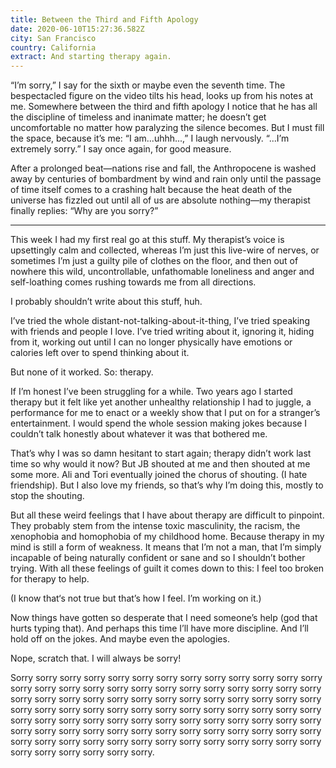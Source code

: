 ```yaml
---
title: Between the Third and Fifth Apology
date: 2020-06-10T15:27:36.582Z
city: San Francisco
country: California
extract: And starting therapy again.
---
```

“I’m sorry,” I say for the sixth or maybe even the seventh time. The bespectacled figure on the video tilts his head, looks up from his notes at me. Somewhere between the third and fifth apology I notice that he has all the discipline of timeless and inanimate matter; he doesn’t get uncomfortable no matter how paralyzing the silence becomes. But I must fill the space, because it’s me: “I am...uhhh...,” I laugh nervously. “...I’m extremely sorry.” I say once again, for good measure. 

After a prolonged beat—nations rise and fall, the Anthropocene is washed away by centuries of bombardment by wind and rain only until the passage of time itself comes to a crashing halt because the heat death of the universe has fizzled out until all of us are absolute nothing—my therapist finally replies: “Why are you sorry?”

- - -

This week I had my first real go at this stuff. My therapist’s voice is upsettingly calm and collected, whereas I’m just this live-wire of nerves, or sometimes I’m just a guilty pile of clothes on the floor, and then out of nowhere this wild, uncontrollable, unfathomable loneliness and anger and self-loathing comes rushing towards me from all directions.

I probably shouldn’t write about this stuff, huh. 

I’ve tried the whole distant-not-talking-about-it-thing, I’ve tried speaking with friends and people I love. I’ve tried writing about it, ignoring it, hiding from it, working out until I can no longer physically have emotions or calories left over to spend thinking about it. 

But none of it worked. So: therapy.

If I’m honest I’ve been struggling for a while. Two years ago I started therapy but it felt like yet another unhealthy relationship I had to juggle, a performance for me to enact or a weekly show that I put on for a stranger’s entertainment. I would spend the whole session making jokes because I couldn’t talk honestly about whatever it was that bothered me.

That’s why I was so damn hesitant to start again; therapy didn’t work last time so why would it now? But JB shouted at me and then shouted at me some more. Ali and Tori eventually joined the chorus of shouting. (I hate friendship). But I also love my friends, so that’s why I’m doing this, mostly to stop the shouting. 

But all these weird feelings that I have about therapy are difficult to pinpoint. They probably stem from the intense toxic masculinity, the racism, the xenophobia and homophobia of my childhood home. Because therapy in my mind is still a form of weakness. It means that I’m not a man, that I’m simply incapable of being naturally confident or sane and so I shouldn’t bother trying. With all these feelings of guilt it comes down to this: I feel too broken for therapy to help.

(I know that‘s not true but that’s how I feel. I’m working on it.)

Now things have gotten so desperate that I need someone’s help (god that hurts typing that). And perhaps this time I’ll have more discipline. And I’ll hold off on the jokes. And maybe even the apologies. 

Nope, scratch that. I will always be sorry! 

Sorry sorry sorry sorry sorry sorry sorry sorry sorry sorry sorry sorry sorry sorry sorry sorry sorry sorry sorry sorry sorry sorry sorry sorry sorry sorry sorry sorry sorry sorry sorry sorry sorry sorry sorry sorry sorry sorry sorry sorry sorry sorry sorry sorry sorry sorry sorry sorry sorry sorry sorry sorry sorry sorry sorry sorry sorry sorry sorry sorry sorry sorry sorry sorry sorry sorry sorry sorry sorry sorry sorry sorry sorry sorry sorry sorry sorry sorry sorry sorry sorry sorry sorry sorry sorry sorry sorry sorry sorry sorry sorry sorry sorry sorry sorry sorry sorry.